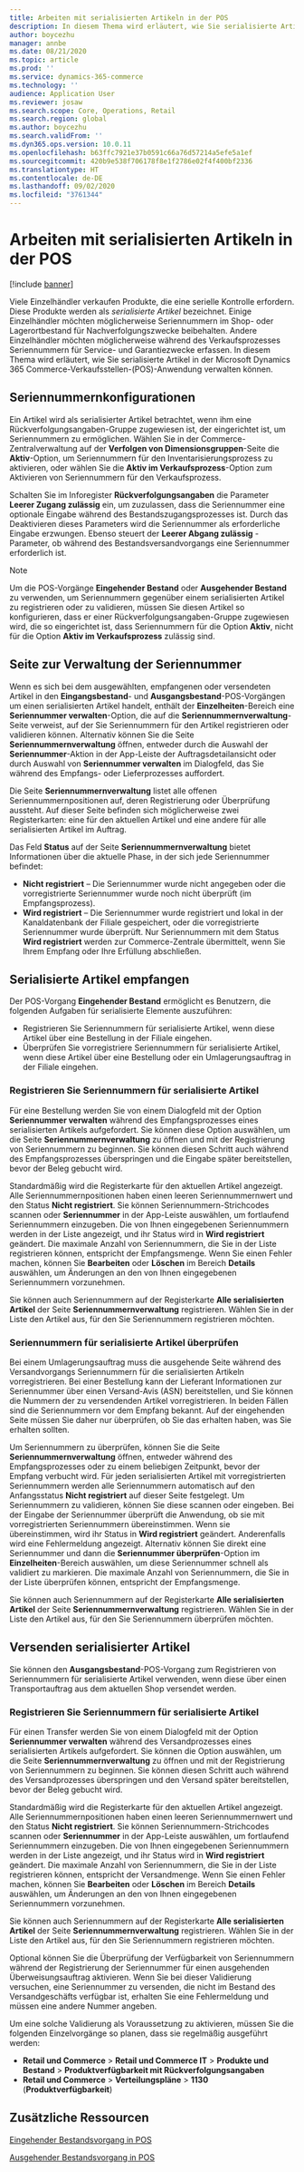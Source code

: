 ```yaml
---
title: Arbeiten mit serialisierten Artikeln in der POS
description: In diesem Thema wird erläutert, wie Sie serialisierte Artikel in der Verkaufsstellen-(POS)-Anwendung verwalten.
author: boycezhu
manager: annbe
ms.date: 08/21/2020
ms.topic: article
ms.prod: ''
ms.service: dynamics-365-commerce
ms.technology: ''
audience: Application User
ms.reviewer: josaw
ms.search.scope: Core, Operations, Retail
ms.search.region: global
ms.author: boycezhu
ms.search.validFrom: ''
ms.dyn365.ops.version: 10.0.11
ms.openlocfilehash: b63ffc7921e37b0591c66a76d57214a5efe5a1ef
ms.sourcegitcommit: 420b9e538f706178f8e1f2786e02f4f400bf2336
ms.translationtype: HT
ms.contentlocale: de-DE
ms.lasthandoff: 09/02/2020
ms.locfileid: "3761344"
---
```

# <a name="work-with-serialized-items-in-the-pos"></a>Arbeiten mit serialisierten Artikeln in der POS

[!include [banner](includes/banner.md)]

Viele Einzelhändler verkaufen Produkte, die eine serielle Kontrolle erfordern. Diese Produkte werden als *serialisierte Artikel* bezeichnet. Einige Einzelhändler möchten möglicherweise Seriennummern im Shop- oder Lagerortbestand für Nachverfolgungszwecke beibehalten. Andere Einzelhändler möchten möglicherweise während des Verkaufsprozesses Seriennummern für Service- und Garantiezwecke erfassen. In diesem Thema wird erläutert, wie Sie serialisierte Artikel in der Microsoft Dynamics 365 Commerce-Verkaufsstellen-(POS)-Anwendung verwalten können.

## <a name="serial-number-configurations"></a>Seriennummernkonfigurationen

Ein Artikel wird als serialisierter Artikel betrachtet, wenn ihm eine Rückverfolgungsangaben-Gruppe zugewiesen ist, der eingerichtet ist, um Seriennummern zu ermöglichen. Wählen Sie in der Commerce-Zentralverwaltung auf der **Verfolgen von Dimensionsgruppen**-Seite die **Aktiv**-Option, um Seriennummern für den Inventarisierungsprozess zu aktivieren, oder wählen Sie die **Aktiv im Verkaufsprozess**-Option zum Aktivieren von Seriennummern für den Verkaufsprozess.

Schalten Sie im Inforegister **Rückverfolgungsangaben** die Parameter **Leerer Zugang zulässig** ein, um zuzulassen, dass die Seriennummer eine optionale Eingabe während des Bestandszugangsprozesses ist. Durch das Deaktivieren dieses Parameters wird die Seriennummer als erforderliche Eingabe erzwungen. Ebenso steuert der **Leerer Abgang zulässig** -Parameter, ob während des Bestandsversandvorgangs eine Seriennummer erforderlich ist.

> [!NOTE]
> Um die POS-Vorgänge **Eingehender Bestand** oder **Ausgehender Bestand** zu verwenden, um Seriennummern gegenüber einem serialisierten Artikel zu registrieren oder zu validieren, müssen Sie diesen Artikel so konfigurieren, dass er einer Rückverfolgungsangaben-Gruppe zugewiesen wird, die so eingerichtet ist, dass Seriennummern für die Option **Aktiv**, nicht für die Option **Aktiv im Verkaufsprozess** zulässig sind.

## <a name="serial-number-management-page"></a>Seite zur Verwaltung der Seriennummer

Wenn es sich bei dem ausgewählten, empfangenen oder versendeten Artikel in den **Eingangsbestand**- und **Ausgangsbestand**-POS-Vorgängen um einen serialisierten Artikel handelt, enthält der **Einzelheiten**-Bereich eine **Seriennummer verwalten**-Option, die auf die **Seriennummernverwaltung**-Seite verweist, auf der Sie Seriennummern für den Artikel registrieren oder validieren können. Alternativ können Sie die Seite **Seriennummernverwaltung** öffnen, entweder durch die Auswahl der **Seriennummer**-Aktion in der App-Leiste der Auftragsdetailansicht oder durch Auswahl von **Seriennummer verwalten** im Dialogfeld, das Sie während des Empfangs- oder Lieferprozesses auffordert. 

Die Seite **Seriennummernverwaltung** listet alle offenen Seriennummernpositionen auf, deren Registrierung oder Überprüfung aussteht. Auf dieser Seite befinden sich möglicherweise zwei Registerkarten: eine für den aktuellen Artikel und eine andere für alle serialisierten Artikel im Auftrag.

Das Feld **Status** auf der Seite **Seriennummernverwaltung** bietet Informationen über die aktuelle Phase, in der sich jede Seriennummer befindet:

- **Nicht registriert** – Die Seriennummer wurde nicht angegeben oder die vorregistrierte Seriennummer wurde noch nicht überprüft (im Empfangsprozess).
- **Wird registriert** – Die Seriennummer wurde registriert und lokal in der Kanaldatenbank der Filiale gespeichert, oder die vorregistrierte Seriennummer wurde überprüft. Nur Seriennummern mit dem Status **Wird registriert** werden zur Commerce-Zentrale übermittelt, wenn Sie Ihrem Empfang oder Ihre Erfüllung abschließen.

## <a name="receive-serialized-items"></a>Serialisierte Artikel empfangen

Der POS-Vorgang **Eingehender Bestand** ermöglicht es Benutzern, die folgenden Aufgaben für serialisierte Elemente auszuführen:

- Registrieren Sie Seriennummern für serialisierte Artikel, wenn diese Artikel über eine Bestellung in der Filiale eingehen.
- Überprüfen Sie vorregistriere Seriennummern für serialisierte Artikel, wenn diese Artikel über eine Bestellung oder ein Umlagerungsauftrag in der Filiale eingehen.

### <a name="register-serial-numbers-against-serialized-items"></a>Registrieren Sie Seriennummern für serialisierte Artikel

Für eine Bestellung werden Sie von einem Dialogfeld mit der Option **Seriennummer verwalten** während des Empfangsprozesses eines serialisierten Artikels aufgefordert. Sie können diese Option auswählen, um die Seite **Seriennummernverwaltung** zu öffnen und mit der Registrierung von Seriennummern zu beginnen. Sie können diesen Schritt auch während des Empfangsprozesses überspringen und die Eingabe später bereitstellen, bevor der Beleg gebucht wird.

Standardmäßig wird die Registerkarte für den aktuellen Artikel angezeigt. Alle Seriennummernpositionen haben einen leeren Seriennummernwert und den Status **Nicht registriert**. Sie können Seriennummern-Strichcodes scannen oder **Seriennummer** in der App-Leiste auswählen, um fortlaufend Seriennummern einzugeben. Die von Ihnen eingegebenen Seriennummern werden in der Liste angezeigt, und ihr Status wird in **Wird registriert** geändert. Die maximale Anzahl von Seriennummern, die Sie in der Liste registrieren können, entspricht der Empfangsmenge. Wenn Sie einen Fehler machen, können Sie **Bearbeiten** oder **Löschen** im Bereich **Details** auswählen, um Änderungen an den von Ihnen eingegebenen Seriennummern vorzunehmen.

Sie können auch Seriennummern auf der Registerkarte **Alle serialisierten Artikel** der Seite **Seriennummernverwaltung** registrieren. Wählen Sie in der Liste den Artikel aus, für den Sie Seriennummern registrieren möchten.

### <a name="validate-serial-numbers-on-serialized-items"></a>Seriennummern für serialisierte Artikel überprüfen

Bei einem Umlagerungsauftrag muss die ausgehende Seite während des Versandvorgangs Seriennummern für die serialisierten Artikeln vorregistrieren. Bei einer Bestellung kann der Lieferant Informationen zur Seriennummer über einen Versand-Avis (ASN) bereitstellen, und Sie können die Nummern der zu versendenden Artikel vorregistrieren. In beiden Fällen sind die Seriennummern vor dem Empfang bekannt. Auf der eingehenden Seite müssen Sie daher nur überprüfen, ob Sie das erhalten haben, was Sie erhalten sollten.

Um Seriennummern zu überprüfen, können Sie die Seite **Seriennummernverwaltung** öffnen, entweder während des Empfangsprozesses oder zu einem beliebigen Zeitpunkt, bevor der Empfang verbucht wird. Für jeden serialisierten Artikel mit vorregistrierten Seriennummern werden alle Seriennummern automatisch auf den Anfangsstatus **Nicht registriert** auf dieser Seite festgelegt. Um Seriennummern zu validieren, können Sie diese scannen oder eingeben. Bei der Eingabe der Seriennummer überprüft die Anwendung, ob sie mit vorregistrierten Seriennummern übereinstimmen. Wenn sie übereinstimmen, wird ihr Status in **Wird registriert** geändert. Anderenfalls wird eine Fehlermeldung angezeigt. Alternativ können Sie direkt eine Seriennummer und dann die **Seriennummer überprüfen**-Option im **Einzelheiten**-Bereich auswählen, um diese Seriennummer schnell als validiert zu markieren. Die maximale Anzahl von Seriennummern, die Sie in der Liste überprüfen können, entspricht der Empfangsmenge.

Sie können auch Seriennummern auf der Registerkarte **Alle serialisierten Artikel** der Seite **Seriennummernverwaltung** registrieren. Wählen Sie in der Liste den Artikel aus, für den Sie Seriennummern überprüfen möchten.

## <a name="ship-serialized-items"></a>Versenden serialisierter Artikel

Sie können den **Ausgangsbestand**-POS-Vorgang zum Registrieren von Seriennummern für serialisierte Artikel verwenden, wenn diese über einen Transportauftrag aus dem aktuellen Shop versendet werden.

### <a name="register-serial-numbers-against-serialized-items"></a>Registrieren Sie Seriennummern für serialisierte Artikel

Für einen Transfer werden Sie von einem Dialogfeld mit der Option **Seriennummer verwalten** während des Versandprozesses eines serialisierten Artikels aufgefordert. Sie können die Option auswählen, um die Seite **Seriennummernverwaltung** zu öffnen und mit der Registrierung von Seriennummern zu beginnen. Sie können diesen Schritt auch während des Versandprozesses überspringen und den Versand später bereitstellen, bevor der Beleg gebucht wird.

Standardmäßig wird die Registerkarte für den aktuellen Artikel angezeigt. Alle Seriennummernpositionen haben einen leeren Seriennummernwert und den Status **Nicht registriert**. Sie können Seriennummern-Strichcodes scannen oder **Seriennummer** in der App-Leiste auswählen, um fortlaufend Seriennummern einzugeben. Die von Ihnen eingegebenen Seriennummern werden in der Liste angezeigt, und ihr Status wird in **Wird registriert** geändert. Die maximale Anzahl von Seriennummern, die Sie in der Liste registrieren können, entspricht der Versandmenge. Wenn Sie einen Fehler machen, können Sie **Bearbeiten** oder **Löschen** im Bereich **Details** auswählen, um Änderungen an den von Ihnen eingegebenen Seriennummern vorzunehmen.

Sie können auch Seriennummern auf der Registerkarte **Alle serialisierten Artikel** der Seite **Seriennummernverwaltung** registrieren. Wählen Sie in der Liste den Artikel aus, für den Sie Seriennummern registrieren möchten.

Optional können Sie die Überprüfung der Verfügbarkeit von Seriennummern während der Registrierung der Seriennummer für einen ausgehenden Überweisungsauftrag aktivieren. Wenn Sie bei dieser Validierung versuchen, eine Seriennummer zu versenden, die nicht im Bestand des Versandgeschäfts verfügbar ist, erhalten Sie eine Fehlermeldung und müssen eine andere Nummer angeben.

Um eine solche Validierung als Voraussetzung zu aktivieren, müssen Sie die folgenden Einzelvorgänge so planen, dass sie regelmäßig ausgeführt werden:

- **Retail und Commerce** > **Retail und Commerce IT** > **Produkte und Bestand** > **Produktverfügbarkeit mit Rückverfolgungsangaben**
- **Retail und Commerce** > **Verteilungspläne** > **1130** (**Produktverfügbarkeit**)

## <a name="additional-resources"></a>Zusätzliche Ressourcen

[Eingehender Bestandsvorgang in POS](https://docs.microsoft.com/dynamics365/commerce/pos-inbound-inventory-operation)

[Ausgehender Bestandsvorgang in POS](https://docs.microsoft.com/dynamics365/commerce/pos-outbound-inventory-operation)

